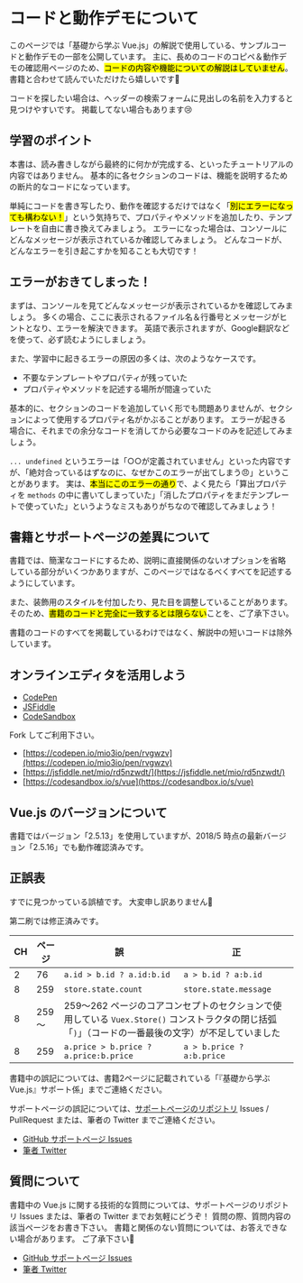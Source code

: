 
# コードと動作デモについて

このページでは「基礎から学ぶ Vue.js」の解説で使用している、サンプルコードと動作デモの一部を公開しています。
主に、長めのコードのコピペ＆動作デモの確認用ページのため、<mark>コードの内容や機能についての解説はしていません</mark>。
書籍と合わせて読んでいただけたら嬉しいです🐹

コードを探したい場合は、ヘッダーの検索フォームに見出しの名前を入力すると見つけやすいです。
掲載してない場合もあります😢

## 学習のポイント

本書は、読み書きしながら最終的に何かが完成する、といったチュートリアルの内容ではありません。
基本的に各セクションのコードは、機能を説明するための断片的なコードになっています。

単純にコードを書き写したり、動作を確認するだけではなく「<mark>別にエラーになっても構わない！</mark>」という気持ちで、プロパティやメソッドを追加したり、テンプレートを自由に書き換えてみましょう。
エラーになった場合は、コンソールにどんなメッセージが表示されているか確認してみましょう。
どんなコードが、どんなエラーを引き起こすかを知ることも大切です！

## エラーがおきてしまった！

まずは、コンソールを見てどんなメッセージが表示されているかを確認してみましょう。
多くの場合、ここに表示されるファイル名＆行番号とメッセージがヒントとなり、エラーを解決できます。
英語で表示されますが、Google翻訳などを使って、必ず読むようにしましょう。

また、学習中に起きるエラーの原因の多くは、次のようなケースです。

- 不要なテンプレートやプロパティが残っていた
- プロパティやメソッドを記述する場所が間違っていた

基本的に、セクションのコードを追加していく形でも問題ありませんが、セクションによって使用するプロパティ名がかぶることがあります。
エラーが起きる場合に、それまでの余分なコードを消してから必要なコードのみを記述してみましょう。

`... undefined` というエラーは「○○が定義されていません」といった内容ですが、「絶対合っているはずなのに、なぜかこのエラーが出てしまう😠」ということがあります。
実は、<mark>本当にこのエラーの通り</mark>で、よく見たら「算出プロパティを `methods` の中に書いてしまっていた」「消したプロパティをまだテンプレートで使っていた」というようなミスもありがちなので確認してみましょう！

## 書籍とサポートページの差異について

書籍では、簡潔なコードにするため、説明に直接関係のないオプションを省略している部分がいくつかありますが、このページではなるべくすべてを記述するようにしています。

また、装飾用のスタイルを付加したり、見た目を調整していることがあります。
そのため、<mark>書籍のコードと完全に一致するとは限らない</mark>ことを、ご了承下さい。

書籍のコードのすべてを掲載しているわけではなく、解説中の短いコードは除外しています。

## オンラインエディタを活用しよう

- [CodePen](https://codepen.io/)
- [JSFiddle](https://jsfiddle.net/)
- [CodeSandbox](https://codesandbox.io/)

Fork してご利用下さい。

- [https://codepen.io/mio3io/pen/rvgwzv](https://codepen.io/mio3io/pen/rvgwzv)
- [https://jsfiddle.net/mio/rd5nzwdt/](https://jsfiddle.net/mio/rd5nzwdt/)
- [https://codesandbox.io/s/vue](https://codesandbox.io/s/vue)

## Vue.js のバージョンについて

書籍ではバージョン「2.5.13」を使用していますが、2018/5 時点の最新バージョン「2.5.16」でも動作確認済みです。

## 正誤表

すでに見つかっている誤植です。
大変申し訳ありません🙇‍

第二刷では修正済みです。

<table class="missprint">
  <thead><tr><th class="h-ch">CH</th><th class="h-page">ページ</th><th class="h-comment">誤</th><th class="h-comment">正</th></tr></thead>
  <tbody>
  <tr>
    <td>2</td>
    <td>76</td>
    <td><code>a.id > b.id ? a.id:b.id</code> </td>
    <td><code>a > b.id ? a:b.id</code></td>
  </tr>
  <tr>
    <td>8</td>
    <td>259</td>
    <td><code>store.state.count</code> </td>
    <td><code>store.state.message</code></td>
  </tr>
  <tr>
    <td>8</td>
    <td>259～</td>
    <td colspan="2">259～262 ページのコアコンセプトのセクションで使用している <code>Vuex.Store()</code> コンストラクタの閉じ括弧「<code>)</code>」（コードの一番最後の文字）が不足していました</td>
  </tr>
  <tr>
    <td>8</td>
    <td>259</td>
    <td><code>a.price > b.price ? a.price:b.price</code> </td>
    <td><code>a > b.price ? a:b.price</code></td>
  </tr>
  </tbody>
</table>

書籍中の誤記については、書籍2ページに記載されている「『基礎から学ぶ Vue.js』サポート係」までご連絡ください。

サポートページの誤記については、[サポートページのリポジトリ](https://github.com/mio3io/cr-vue) Issues / PullRequest または、筆者の Twitter までご連絡ください。

- [GitHub サポートページ Issues](https://github.com/mio3io/cr-vue/issues)
- [筆者 Twitter](https://twitter.com/mio3io)

## 質問について

書籍中の Vue.js に関する技術的な質問については、サポートページのリポジトリ Issues または、筆者の Twitter までお気軽にどうぞ！
質問の際、質問内容の該当ページをお書き下さい。
書籍と関係のない質問については、お答えできない場合があります。
ご了承下さい🙏

- [GitHub サポートページ Issues](https://github.com/mio3io/cr-vue/issues)
- [筆者 Twitter](https://twitter.com/mio3io)
